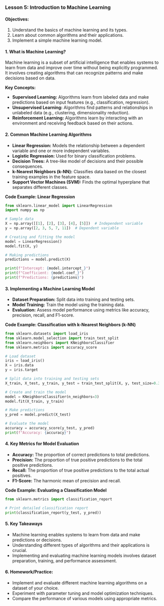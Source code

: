 ### **Lesson 5: Introduction to Machine Learning**

#### **Objectives:**

1. Understand the basics of machine learning and its types.
2. Learn about common algorithms and their applications.
3. Implement a simple machine learning model.

#### **1. What is Machine Learning?**

Machine learning is a subset of artificial intelligence that enables systems to learn from data and improve over time without being explicitly programmed. It involves creating algorithms that can recognize patterns and make decisions based on data.

**Key Concepts:**

- **Supervised Learning:** Algorithms learn from labeled data and make predictions based on input features (e.g., classification, regression).
- **Unsupervised Learning:** Algorithms find patterns and relationships in unlabeled data (e.g., clustering, dimensionality reduction).
- **Reinforcement Learning:** Algorithms learn by interacting with an environment and receiving feedback based on their actions.

#### **2. Common Machine Learning Algorithms**

- **Linear Regression:** Models the relationship between a dependent variable and one or more independent variables.
- **Logistic Regression:** Used for binary classification problems.
- **Decision Trees:** A tree-like model of decisions and their possible consequences.
- **k-Nearest Neighbors (k-NN):** Classifies data based on the closest training examples in the feature space.
- **Support Vector Machines (SVM):** Finds the optimal hyperplane that separates different classes.

**Code Example: Linear Regression**

```python
from sklearn.linear_model import LinearRegression
import numpy as np

# Sample data
X = np.array([[1], [2], [3], [4], [5]])  # Independent variable
y = np.array([2, 3, 5, 7, 11])  # Dependent variable

# Creating and fitting the model
model = LinearRegression()
model.fit(X, y)

# Making predictions
predictions = model.predict(X)

print(f"Intercept: {model.intercept_}")
print(f"Coefficient: {model.coef_}")
print(f"Predictions: {predictions}")
```

#### **3. Implementing a Machine Learning Model**

- **Dataset Preparation:** Split data into training and testing sets.
- **Model Training:** Train the model using the training data.
- **Evaluation:** Assess model performance using metrics like accuracy, precision, recall, and F1-score.

**Code Example: Classification with k-Nearest Neighbors (k-NN)**

```python
from sklearn.datasets import load_iris
from sklearn.model_selection import train_test_split
from sklearn.neighbors import KNeighborsClassifier
from sklearn.metrics import accuracy_score

# Load dataset
iris = load_iris()
X = iris.data
y = iris.target

# Split data into training and testing sets
X_train, X_test, y_train, y_test = train_test_split(X, y, test_size=0.3, random_state=42)

# Create and train the model
model = KNeighborsClassifier(n_neighbors=3)
model.fit(X_train, y_train)

# Make predictions
y_pred = model.predict(X_test)

# Evaluate the model
accuracy = accuracy_score(y_test, y_pred)
print(f"Accuracy: {accuracy}")
```

#### **4. Key Metrics for Model Evaluation**

- **Accuracy:** The proportion of correct predictions to total predictions.
- **Precision:** The proportion of true positive predictions to the total positive predictions.
- **Recall:** The proportion of true positive predictions to the total actual positives.
- **F1-Score:** The harmonic mean of precision and recall.

**Code Example: Evaluating a Classification Model**

```python
from sklearn.metrics import classification_report

# Print detailed classification report
print(classification_report(y_test, y_pred))
```

#### **5. Key Takeaways**

- Machine learning enables systems to learn from data and make predictions or decisions.
- Understanding different types of algorithms and their applications is crucial.
- Implementing and evaluating machine learning models involves dataset preparation, training, and performance assessment.

#### **6. Homework/Practice:**

- Implement and evaluate different machine learning algorithms on a dataset of your choice.
- Experiment with parameter tuning and model optimization techniques.
- Compare the performance of various models using appropriate metrics.
